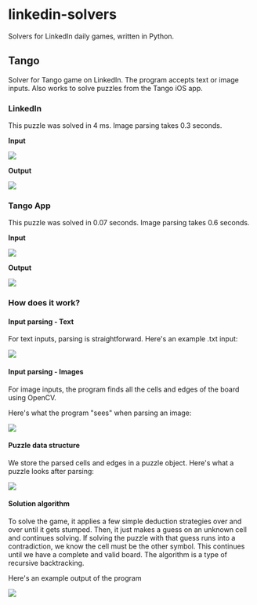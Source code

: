 # linkedin-solvers
Solvers for LinkedIn daily games, written in Python.

## Tango
Solver for Tango game on LinkedIn. The program accepts text or image inputs. Also works to solve puzzles from the Tango iOS app.

### LinkedIn
This puzzle was solved in 4 ms.
Image parsing takes 0.3 seconds.

**Input**

![](tango/screenshots/linkedin-210-input.png)

**Output**

![](tango/screenshots/linkedin-210-solved.png)

### Tango App
This puzzle was solved in 0.07 seconds.
Image parsing takes 0.6 seconds.

**Input**

![](tango/screenshots/tango-genius-2-input.png)

**Output**

![](tango/screenshots/tango-genius-2-solved.png)

### How does it work?
#### Input parsing - Text

For text inputs, parsing is straightforward. Here's an example .txt input:

![](tango/screenshots/linkedin-210-text.png)

#### Input parsing - Images

For image inputs, the program finds all the cells and edges of the board using OpenCV.

Here's what the program "sees" when parsing an image:

![](tango/screenshots/linkedin-210-debug.png)

#### Puzzle data structure

We store the parsed cells and edges in a puzzle object. Here's what a puzzle looks after parsing:

![](tango/screenshots/linkedin-210-parsed.png)

#### Solution algorithm

To solve the game, it applies a few simple deduction strategies over and over until it gets stumped. Then, it just makes a guess on an unknown cell and continues solving. If solving the puzzle with that guess runs into a contradiction, we know the cell must be the other symbol. This continues until we have a complete and valid board. The algorithm is a type of recursive backtracking.

Here's an example output of the program

![](tango/screenshots/linkedin-210-solved.png)
